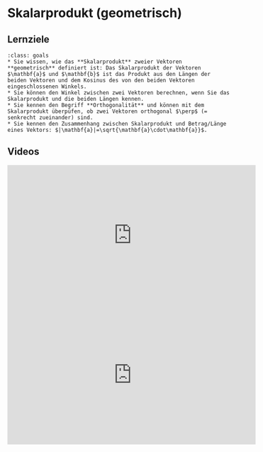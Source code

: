 # Skalarprodukt (geometrisch)

## Lernziele

```{admonition} Lernziele 
:class: goals
* Sie wissen, wie das **Skalarprodukt** zweier Vektoren **geometrisch** definiert ist: Das Skalarprodukt der Vektoren $\mathbf{a}$ und $\mathbf{b}$ ist das Produkt aus den Längen der beiden Vektoren und dem Kosinus des von den beiden Vektoren eingeschlossenen Winkels.
* Sie können den Winkel zwischen zwei Vektoren berechnen, wenn Sie das Skalarprodukt und die beiden Längen kennen.
* Sie kennen den Begriff **Orthogonalität** und können mit dem Skalarprodukt überpüfen, ob zwei Vektoren orthogonal $\perp$ (= senkrecht zueinander) sind.
* Sie kennen den Zusammenhang zwischen Skalarprodukt und Betrag/Länge eines Vektors: $|\mathbf{a}|=\sqrt{\mathbf{a}\cdot\mathbf{a}}$.
```

## Videos

<iframe width="560" height="315" src="https://www.youtube.com/embed/FKN2mcoD6bQ" title="YouTube video player" frameborder="0" allow="accelerometer; autoplay; clipboard-write; encrypted-media; gyroscope; picture-in-picture" allowfullscreen></iframe>

<iframe width="560" height="315" src="https://www.youtube.com/embed/swMhAjkoCm0" title="YouTube video player" frameborder="0" allow="accelerometer; autoplay; clipboard-write; encrypted-media; gyroscope; picture-in-picture" allowfullscreen></iframe>